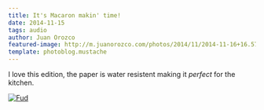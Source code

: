 ```yaml
---
title: It's Macaron makin' time!
date: 2014-11-15
tags: audio
author: Juan Orozco
featured-image: http://m.juanorozco.com/photos/2014/11/2014-11-16+16.57.03.thumb.jpg
template: photoblog.mustache
---
```


I love this edition, the paper is water resistent making it *perfect* for the kitchen.

<!-- more -->

[![Fud](http://m.juanorozco.com/photos/2014/11/2014-11-16+16.57.03.medium.jpg)](http://m.juanorozco.com/photos/2014/11/2014-11-16+16.57.03.large.jpg)
